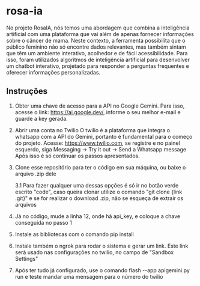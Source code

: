 # rosa-ia

No projeto RosaIA, nós temos uma abordagem que combina a inteligência artificial com uma plataforma que vai além de apenas fornecer
informações sobre o câncer de mama. Neste contexto, a ferramenta possibilita
que o público feminino não só encontre dados relevantes, mas também sintam
que têm um ambiente interativo, acolhedor e de fácil acessibilidade. Para isso,
foram utilizados algoritmos de inteligência artificial para desenvolver um chatbot
interativo, projetado para responder a perguntas frequentes e oferecer
informações personalizadas. 

## Instruções
1. Obter uma chave de acesso para a API no Google Gemini.
   Para isso, acesse o link: https://ai.google.dev/, informe o seu melhor e-mail e guarde a key gerada.
2. Abrir uma conta no Twilio
   O twilio é a plataforma que integra o whatsapp com a API do Gemini, portanto é fundamental para o começo do projeto.
   Acesse: https://www.twilio.com, se registre e no painel esquerdo, siga Messaging -> Try it out -> Send a Whatsapp message
   Após isso é só continuar os passos apresentados.
3. Clone esse repositório para ter o código em sua máquina, ou baixe o arquivo .zip dele

   3.1 Para fazer qualquer uma dessas opções é só ir no botão verde escrito "code", caso queira clonar utilize o comando "git clone {link .git}" e se for realizar o download .zip, não se esqueça de extrair os arquivos
5. Já no código, mude a linha 12, onde há api_key, e coloque a chave conseguida no passo 1
6. Instale as bibliotecas com o comando pip install
7. Instale também o ngrok para rodar o sistema e gerar um link. Este link será usado nas configurações no twilio, no campo de "Sandbox Settings"
8. Após ter tudo já configurado, use o comando flash --app apigemini.py run e teste mandar uma mensagem para o número do twilio
